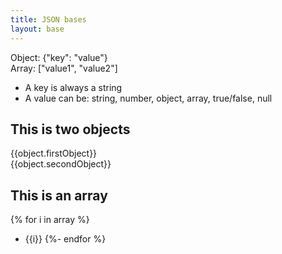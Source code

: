 ```yaml
---
title: JSON bases
layout: base
---
```

Object: {"key": "value"}  
Array: ["value1", "value2"]

- A key is always a string
- A value can be: string, number, object, array, true/false, null

## This is two objects
{{object.firstObject}}  
{{object.secondObject}}

## This is an array
{% for i in array %}
- {{i}}
{%- endfor %}